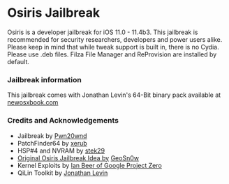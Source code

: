 # Osiris Jailbreak
Osiris is a developer jailbreak for iOS 11.0 - 11.4b3. This jailbreak is recommended for security researchers, developers and power users alike. Please keep in mind that while tweak support is built in, there is no Cydia. Please use .deb files. Filza File Manager and ReProvision are installed by default.

### Jailbreak information
This jailbreak comes with Jonathan Levin's 64-Bit binary pack available at <a href = "http://newosxbook.com/tools/iOSBinaries.html">newosxbook.com</a>

### Credits and Acknowledgements
<ul>
<li>Jailbreak by <a href="https://twitter.com/pwn20wnd">Pwn20wnd</a></li>
<li>PatchFinder64 by <a href="https://twitter.com/xerub">xerub</a></li>
<li>HSP#4 and NVRAM by <a href="https://twitter.com/stek29">stek29</a></li>
<li><a href="https://github.com/GeoSn0w/Osiris-Jailbreak">Original Osiris Jailbreak Idea by</a> <a href="https://twitter.com/FCE365">GeoSn0w</a></li>
<li>Kernel Exploits by <a href="https://twitter.com/i41nbeer">Ian Beer of Google Project Zero</a></li>
<li>QiLin Toolkit by <a href="https://twitter.com/Morpheus______">Jonathan Levin</a></li>
</ul>
